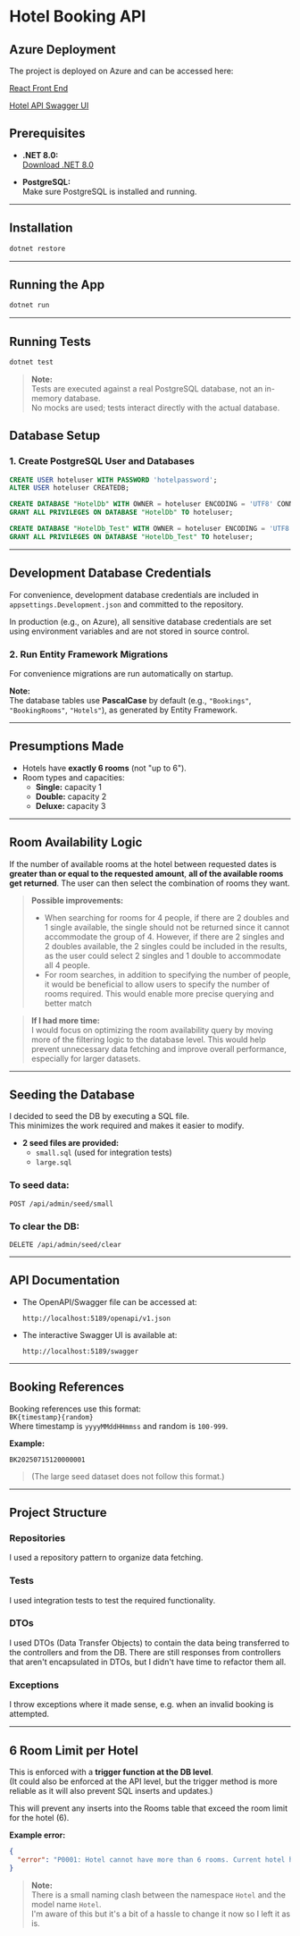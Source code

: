 # Hotel Booking API
## Azure Deployment

The project is deployed on Azure and can be accessed here:

[React Front End](https://waracle-kubiclez-hrdegjdtdah8dnae.uksouth-01.azurewebsites.net)

[Hotel API Swagger UI](https://waracle-kubiclez-hrdegjdtdah8dnae.uksouth-01.azurewebsites.net/swagger/index.html)

## Prerequisites

- **.NET 8.0:**  
  [Download .NET 8.0](https://dotnet.microsoft.com/en-us/download/dotnet/8.0)

- **PostgreSQL:**  
  Make sure PostgreSQL is installed and running.

---

## Installation

```sh
dotnet restore
```

---

## Running the App

```sh
dotnet run
```

---

## Running Tests

```sh
dotnet test
```
> **Note:**  
> Tests are executed against a real PostgreSQL database, not an in-memory database.  
> No mocks are used; tests interact directly with the actual database.

## Database Setup

### 1. Create PostgreSQL User and Databases

```sql
CREATE USER hoteluser WITH PASSWORD 'hotelpassword';
ALTER USER hoteluser CREATEDB;

CREATE DATABASE "HotelDb" WITH OWNER = hoteluser ENCODING = 'UTF8' CONNECTION LIMIT = -1;
GRANT ALL PRIVILEGES ON DATABASE "HotelDb" TO hoteluser;

CREATE DATABASE "HotelDb_Test" WITH OWNER = hoteluser ENCODING = 'UTF8' CONNECTION LIMIT = -1;
GRANT ALL PRIVILEGES ON DATABASE "HotelDb_Test" TO hoteluser;
```

---

## Development Database Credentials

For convenience, development database credentials are included in `appsettings.Development.json` and committed to the repository.

In production (e.g., on Azure), all sensitive database credentials are set using environment variables and are not stored in source control.

### 2. Run Entity Framework Migrations

For convenience migrations are run automatically on startup.

**Note:**  
The database tables use **PascalCase** by default (e.g., `"Bookings"`, `"BookingRooms"`, `"Hotels"`), as generated by Entity Framework.

---

## Presumptions Made

- Hotels have **exactly 6 rooms** (not "up to 6").
- Room types and capacities:
  - **Single:** capacity 1
  - **Double:** capacity 2
  - **Deluxe:** capacity 3

---

## Room Availability Logic

If the number of available rooms at the hotel between requested dates is **greater than or equal to the requested amount**, **all of the available rooms get returned**. The user can then select the combination of rooms they want.

> **Possible improvements:**
> - When searching for rooms for 4 people, if there are 2 doubles and 1 single available, the single should not be returned since it cannot accommodate the group of 4. However, if there are 2 singles and 2 doubles available, the 2 singles could be included in the results, as the user could select 2 singles and 1 double to accommodate all 4 people.
> - For room searches, in addition to specifying the number of people, it would be beneficial to allow users to specify the number of rooms required. This would enable more precise querying and better match


> **If I had more time:**  
> I would focus on optimizing the room availability query by moving more of the filtering logic to the database level. This would help prevent unnecessary data fetching and improve overall performance, especially for larger datasets.

---

## Seeding the Database

I decided to seed the DB by executing a SQL file.  
This minimizes the work required and makes it easier to modify.

- **2 seed files are provided:**  
  - `small.sql` (used for integration tests)
  - `large.sql`

### To seed data:

```http
POST /api/admin/seed/small
```

### To clear the DB:

```http
DELETE /api/admin/seed/clear
```

---

## API Documentation

- The OpenAPI/Swagger file can be accessed at:
  ```
  http://localhost:5189/openapi/v1.json
  ```
- The interactive Swagger UI is available at:
  ```
  http://localhost:5189/swagger
  ```

---

## Booking References

Booking references use this format:  
`BK{timestamp}{random}`  
Where timestamp is `yyyyMMddHHmmss` and random is `100-999`.

**Example:**  
```
BK20250715120000001
```
> (The large seed dataset does not follow this format.)

---

## Project Structure

### Repositories

I used a repository pattern to organize data fetching.

### Tests

I used integration tests to test the required functionality.

### DTOs

I used DTOs (Data Transfer Objects) to contain the data being transferred to the controllers and from the DB. There are still responses from controllers that aren't encapsulated in DTOs, but I didn't have time to refactor them all.

### Exceptions

I throw exceptions where it made sense, e.g. when an invalid booking is attempted.

---

## 6 Room Limit per Hotel

This is enforced with a **trigger function at the DB level**.  
(It could also be enforced at the API level, but the trigger method is more reliable as it will also prevent SQL inserts and updates.)

This will prevent any inserts into the Rooms table that exceed the room limit for the hotel (6).

**Example error:**
```json
{
  "error": "P0001: Hotel cannot have more than 6 rooms. Current hotel has 6 rooms."
}
```

> **Note:**  
> There is a small naming clash between the namespace `Hotel` and the model name `Hotel`.  
> I'm aware of this but it's a bit of a hassle to change it now so I left it as is.

